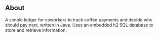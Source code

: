 ## About

A simple ledger for coworkers to track coffee payments and decide who should pay next, written in Java. Uses an embedded h2 SQL database to store and retrieve information.


